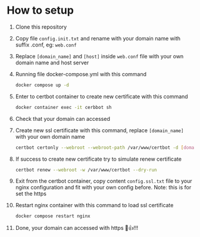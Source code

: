 # How to setup

1. Clone this repository
2. Copy file `config.init.txt` and rename with your domain name with suffix .conf, eg: `web.conf`
3. Replace `[domain_name]` and `[host]` inside `web.conf` file with your own domain name and host server
4. Running file docker-compose.yml with this command
   
   ```bash
   docker compose up -d
   ```
   
5. Enter to certbot container to create new certificate with this command

   ```bash
   docker container exec -it cerbbot sh
   ```

6. Check that your domain can accessed
7. Create new ssl certificate with this command, replace `[domain_name]` with your own domain name

   ```bash
   certbot certonly --webroot --webroot-path /var/www/certbot -d [domain_name]
   ```

7. If success to create new certificate try to simulate renew certificate

   ```bash
   certbot renew --webroot -w /var/www/certbot --dry-run
   ```

8. Exit from the certbot container, copy content `config.ssl.txt` file to your nginx configuration and fit with your own config before. Note: this is for set the https
9. Restart nginx container with this command to load ssl certificate

   ```bash
   docker compose restart nginx
   ```

10. Done, your domain can accessed with https 🚀👍!!!
